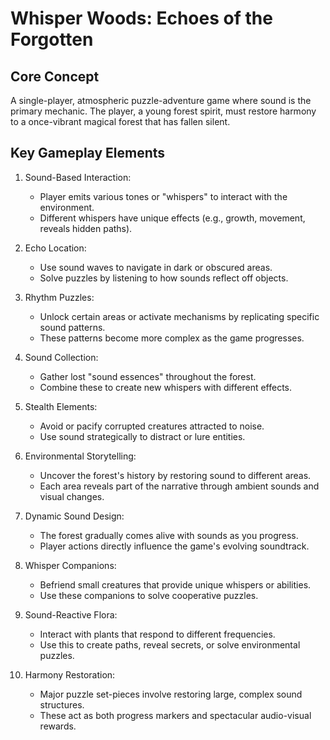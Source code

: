# Whisper Woods: Echoes of the Forgotten

## Core Concept

A single-player, atmospheric puzzle-adventure game where sound is the primary mechanic. The player, a young forest spirit, must restore harmony to a once-vibrant magical forest that has fallen silent.

## Key Gameplay Elements

1. Sound-Based Interaction:
   - Player emits various tones or "whispers" to interact with the environment.
   - Different whispers have unique effects (e.g., growth, movement, reveals hidden paths).

2. Echo Location:
   - Use sound waves to navigate in dark or obscured areas.
   - Solve puzzles by listening to how sounds reflect off objects.

3. Rhythm Puzzles:
   - Unlock certain areas or activate mechanisms by replicating specific sound patterns.
   - These patterns become more complex as the game progresses.

4. Sound Collection:
   - Gather lost "sound essences" throughout the forest.
   - Combine these to create new whispers with different effects.

5. Stealth Elements:
   - Avoid or pacify corrupted creatures attracted to noise.
   - Use sound strategically to distract or lure entities.

6. Environmental Storytelling:
   - Uncover the forest's history by restoring sound to different areas.
   - Each area reveals part of the narrative through ambient sounds and visual changes.

7. Dynamic Sound Design:
   - The forest gradually comes alive with sounds as you progress.
   - Player actions directly influence the game's evolving soundtrack.

8. Whisper Companions:
   - Befriend small creatures that provide unique whispers or abilities.
   - Use these companions to solve cooperative puzzles.

9. Sound-Reactive Flora:
   - Interact with plants that respond to different frequencies.
   - Use this to create paths, reveal secrets, or solve environmental puzzles.

10. Harmony Restoration:
    - Major puzzle set-pieces involve restoring large, complex sound structures.
    - These act as both progress markers and spectacular audio-visual rewards.
